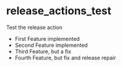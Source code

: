 # release_actions_test
Test the release action

  * First Feature implemented
  * Second Feature implemented
  * Third Feature, but a fix
  * Fourth Feature, but fix and release repair
